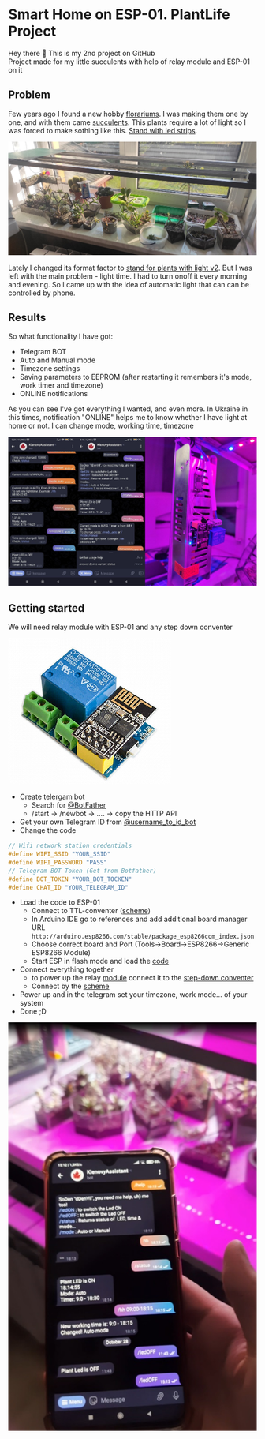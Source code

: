 # Smart Home on ESP-01. PlantLife Project
Hey there 👋 This is my 2nd project on GitHub    
Project made for my little succulents with help of relay module and ESP-01 on it

## Problem

Few years ago I found a new hobby [florariums](https://github.com/dDenVil/Smart_Home_ESP-01_PlantLife/blob/main/Readme_assets/IMG_20210118_213639_155.jpg?raw=true). I was making them one by one, and with them came [succulents](https://github.com/dDenVil/Smart_Home_ESP-01_PlantLife/blob/main/Readme_assets/IMG_20201107_133931.jpg?raw=true). This plants require a lot of light so I was forced to make sothing like this. [Stand with led strips](https://github.com/dDenVil/Smart_Home_ESP-01_PlantLife/blob/main/Readme_assets/IMG_20210830_010725.jpg?raw=true).

![Plants Stand with light](https://github.com/dDenVil/Smart_Home_ESP-01_PlantLife/blob/main/Readme_assets/IMG_20211005_163648.jpg?raw=true)

Lately I changed its format factor to
[stand for plants with light v2](https://github.com/dDenVil/Smart_Home_ESP-01_PlantLife/blob/main/Readme_assets/IMG_20220910_150751.jpg?raw=true).
But I was left with the main problem - light time. I had to turn onoff it every morning and evening. So I came up with the idea of automatic light that can can be controlled by phone.   

## Results
So what functionality I have got:
- Telegram BOT
- Auto and Manual mode
- Timezone settings
- Saving parameters to EEPROM (after restarting it remembers it's mode, work timer and timezone)
- ONLINE notifications

As you can see I've got everything I wanted, and even more. In Ukraine in this times, notification "ONLINE" helps me to know whether I have light at home or not. I can change mode, working time, timezone

![Plants Stand with light](https://github.com/dDenVil/Smart_Home_ESP-01_PlantLife/blob/main/Readme_assets/photo_2022-12-06_00-21-12.jpg?raw=true)

## Getting started
We will need relay module with ESP-01 and any step down conventer 

![relay module](https://github.com/dDenVil/Smart_Home_ESP-01_PlantLife/blob/main/Readme_assets/relay.png?raw=true)

- Create telergam bot
  - Search for [@BotFather](https://t.me/BotFather)
  - /start -> /newbot -> .... -> copy  the HTTP API
- Get your own Telegram ID from [@username_to_id_bot](https://t.me/username_to_id_bot)
- Change the code
```c
// Wifi network station credentials
#define WIFI_SSID "YOUR_SSID"
#define WIFI_PASSWORD "PASS"
// Telegram BOT Token (Get from Botfather)
#define BOT_TOKEN "YOUR_BOT_TOCKEN"
#define CHAT_ID "YOUR_TELEGRAM_ID"
```
- Load the code to ESP-01
  - Connect to TTL-conventer ([scheme](https://github.com/dDenVil/Smart_Home_ESP-01_PlantLife/blob/main/Readme_assets/esp01.png?raw=true))
  - In Arduino IDE go to references and add additional board manager URL `http://arduino.esp8266.com/stable/package_esp8266com_index.json`
  - Choose correct board and Port (Tools->Board->ESP8266->Generic ESP8266 Module)
  - Start ESP in flash mode and load the [code](code.txt)
- Connect everything together
  - to power up the relay [module](https://github.com/dDenVil/Smart_Home_ESP-01_PlantLife/blob/main/Readme_assets/relay.png?raw=true) connect it to the [step-down conventer](https://github.com/dDenVil/Smart_Home_ESP-01_PlantLife/blob/main/Readme_assets/dc-dc-dsn-mini-360-01.jpg?raw=true)
  - Connect by the [scheme](https://github.com/dDenVil/Smart_Home_ESP-01_PlantLife/blob/main/scheme.png?raw=true)
- Power up and in the telegram set your timezone, work mode... of your system
- Done ;D

![plant life](https://github.com/dDenVil/Smart_Home_ESP-01_PlantLife/blob/main/Readme_assets/phone.jpg?raw=true)

